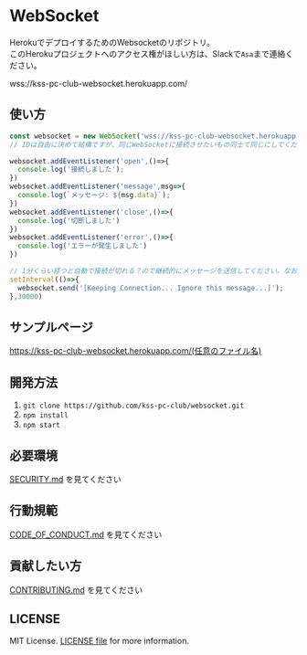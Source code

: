 # WebSocket
HerokuでデプロイするためのWebsocketのリポジトリ。<br>
このHerokuプロジェクトへのアクセス権がほしい方は、Slackで`Asa`まで連絡ください。

wss://kss-pc-club-websocket.herokuapp.com/

## 使い方
```js
const websocket = new WebSocket('wss://kss-pc-club-websocket.herokuapp.com/[プロジェクト名]/[ID]');
// IDは自由に決めて結構ですが、同じWebSocketに接続させたいもの同士て同じにしてください。

websocket.addEventListener('open',()=>{
  console.log('接続しました');
})
websocket.addEventListener('message',msg=>{
  console.log(`メッセージ: ${msg.data}`);
})
websocket.addEventListener('close',()=>{
  console.log('切断しました')
})
websocket.addEventListener('error',()=>{
  console.log('エラーが発生しました')
})

// 1分くらい経つと自動で接続が切れる？ので継続的にメッセージを送信してください。なおこのメッセージはサーバー側で自動で無視されるので、クライアント側で特別な処理をする必要はありません。
setInterval(()=>{
  websocket.send('[Keeping Connection... Ignore this message...]');
},30000)
```

## サンプルページ
https://kss-pc-club-websocket.herokuapp.com/(任意のファイル名)

## 開発方法
1. `git clone https://github.com/kss-pc-club/websocket.git`
2. `npm install`
3. `npm start`

## 必要環境
[SECURITY.md](./SECURITY.md) を見てください

## 行動規範
[CODE_OF_CONDUCT.md](./CODE_OF_CONDUCT.md) を見てください

## 貢献したい方
[CONTRIBUTING.md](./CONTRIBUTING.md) を見てください

## LICENSE
MIT License. [LICENSE file](./LICENSE) for more information.
